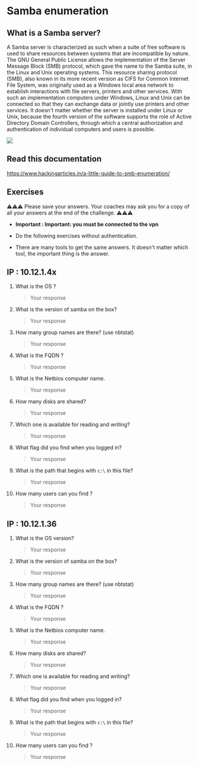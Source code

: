# Samba enumeration 

## What is a Samba server?
A Samba server is characterized as such when a suite of free software is used to share resources between systems that are incompatible by nature. The GNU General Public License allows the implementation of the Server Message Block (SMB) protocol, which gave the name to the Samba suite, in the Linux and Unix operating systems.  This resource sharing protocol (SMB), also known in its more recent version as CIFS for Common Internet File System, was originally used as a Windows local area network to establish interactions with file servers, printers and other services. With such an implementation computers under Windows, Linux and Unix can be connected so that they can exchange data or jointly use printers and other services. It doesn't matter whether the server is installed under Linux or Unix, because the fourth version of the software supports the role of Active Directory Domain Controllers, through which a central authorization and authentication of individual computers and users is possible. 

![](https://media1.giphy.com/media/l0IpWimdziTLydf8Y/giphy.gif?cid=ecf05e47u0ta0o7c381p9h28ksitujm1i8nk406hhplongkq&rid=giphy.gif&ct=g)


## Read this documentation 
https://www.hackingarticles.in/a-little-guide-to-smb-enumeration/


## Exercises 
⚠️⚠️⚠️ Please save your answers. Your coaches may ask you for a copy of all your answers at the end of the challenge. ⚠️⚠️⚠️

- **Important : Important: you must be connected to the vpn**


- Do the following exercises without authentication.
- There are many tools to get the same answers. It doesn't matter which tool, the important thing is the answer.

## IP : 10.12.1.4x
1. What is the OS ?
    > Your response 
1. What is the version of samba on the box? 
    > Your response 
1. How many group names are there? (use nbtstat)
    > Your response 
1. What is the FQDN ?
    > Your response 
1. What is the Netbios computer name. 
    > Your response 
1. How many disks are shared?
    > Your response 
1. Which one is available for reading and writing? 
    > Your response 
1. What flag did you find when you logged in?
    > Your response 
1. What is the path that begins with ``c:\`` in this file?
    > Your response 
1. How many users can you find ?
    > Your response 


## IP : 10.12.1.36
1. What is the OS version? 
    > Your response 
1. What is the version of samba on the box? 
    > Your response 
1. How many group names are there? (use nbtstat)
    > Your response 
1. What is the FQDN ?
    > Your response 
1. What is the Netbios computer name. 
    > Your response 
1. How many disks are shared?
    > Your response 
1. Which one is available for reading and writing? 
    > Your response 
1. What flag did you find when you logged in?
    > Your response 
1. What is the path that begins with ``c:\`` in this file?
    > Your response 
1. How many users can you find ?
    > Your response 
